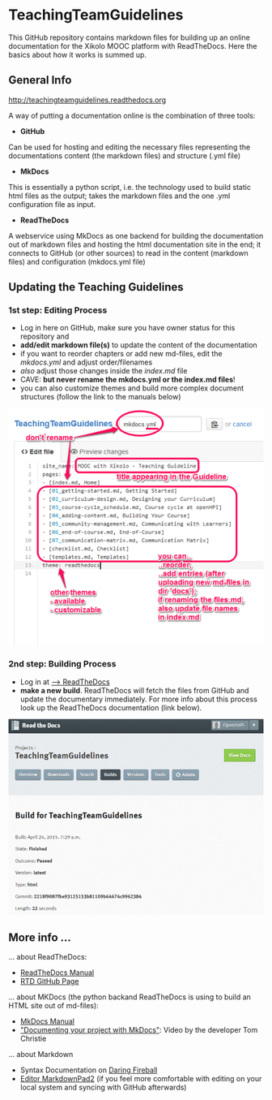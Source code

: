 # TeachingTeamGuidelines
This GitHub repository contains markdown files for building up an online documentation for the Xikolo MOOC platform with ReadTheDocs. Here the basics about how it works is summed up.

## General Info
http://teachingteamguidelines.readthedocs.org

A way of putting a documentation online is the combination of three tools:

- **GitHub**

Can be used for hosting and editing the necessary files representing the documentations content (the markdown files) and structure (.yml file)

- **MkDocs**

This is essentially a python script, i.e. the technology used to build static html files as the output; takes the markdown files and the one .yml configuration file as input.

- **ReadTheDocs**

A webservice using MkDocs as one backend for building the documentation out of markdown files and hosting the html documentation site in the end; it connects to GitHub (or other sources) to read in the content (markdown files) and configuration (mkdocs.yml file)

## Updating the Teaching Guidelines
### 1st step: Editing Process

- Log in here on GitHub, make sure you have owner status for this repository and
- **add/edit markdown file(s)** to update the content of the documentation
- if you want to reorder chapters or add new md-files, edit the *mkdocs.yml* and adjust order/filenames
- *also* adjust those changes inside the *index.md* file
- CAVE: **but never rename the mkdocs.yml or the index.md files**!
- you can also customize themes and build more complex document structures (follow the link to the manuals below)

![.yml configuration file](docs/img/readme_screenshot.png)

### 2nd step: Building Process

- Log in at [--> ReadTheDocs](https://readthedocs.org)
- **make a new build**. ReadTheDocs will fetch the files from GitHub and update the documentary immediately. For more info about this process look up the ReadTheDocs documentation (link below).

![rtd environment](docs/img/readme_screenshot-2.png)


## More info ...
... about ReadTheDocs:

 - [ReadTheDocs Manual](http://read-the-docs.readthedocs.org/en/latest/)
 - [RTD GitHub Page](https://github.com/rtfd/readthedocs.org)
 
... about MKDocs (the python backand ReadTheDocs is using to build an HTML site out of md-files):

 - [MkDocs Manual](http://www.mkdocs.org/)
 - ["Documenting your project with MkDocs"](https://ep2014.europython.eu/de/schedule/sessions/39/): Video by the developer Tom Christie

... about Markdown

 - Syntax Documentation on [Daring Fireball](http://daringfireball.net/projects/markdown/syntax)
 - [Editor MarkdownPad2](http://markdownpad.com/) (if you feel more comfortable with editing on your local system and syncing with GitHub afterwards)
 
 
